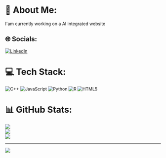 # 💫 About Me:
I'am currently working on a AI integrated website


## 🌐 Socials:
[![LinkedIn](https://img.shields.io/badge/LinkedIn-%230077B5.svg?logo=linkedin&logoColor=white)](https://linkedin.com/in/ayushsinhacs) 

# 💻 Tech Stack:
![C++](https://img.shields.io/badge/c++-%2300599C.svg?style=for-the-badge&logo=c%2B%2B&logoColor=white) ![JavaScript](https://img.shields.io/badge/javascript-%23323330.svg?style=for-the-badge&logo=javascript&logoColor=%23F7DF1E) ![Python](https://img.shields.io/badge/python-3670A0?style=for-the-badge&logo=python&logoColor=ffdd54) ![R](https://img.shields.io/badge/r-%23276DC3.svg?style=for-the-badge&logo=r&logoColor=white) ![HTML5](https://img.shields.io/badge/html5-%23E34F26.svg?style=for-the-badge&logo=html5&logoColor=white)
# 📊 GitHub Stats:
![](https://github-readme-stats.vercel.app/api?username=AyushSinhaCS&theme=radical&hide_border=false&include_all_commits=false&count_private=false)<br/>
![](https://github-readme-streak-stats.herokuapp.com/?user=AyushSinhaCS&theme=radical&hide_border=false)<br/>
![](https://github-readme-stats.vercel.app/api/top-langs/?username=AyushSinhaCS&theme=radical&hide_border=false&include_all_commits=false&count_private=false&layout=compact)

---
[![](https://visitcount.itsvg.in/api?id=AyushSinhaCS&icon=0&color=0)](https://visitcount.itsvg.in)

<!-- Proudly created with GPRM ( https://gprm.itsvg.in ) -->